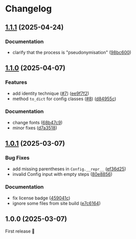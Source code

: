 <!--
SPDX-FileCopyrightText: 2025 Aindo SpA

SPDX-License-Identifier: MIT
-->

# Changelog

## [1.1.1](https://github.com/aindo-com/aindo-anonymize/compare/v1.1.0...v1.1.1) (2025-04-24)


### Documentation

* clarify that the process is "pseudonymisation" ([98bc600](https://github.com/aindo-com/aindo-anonymize/commit/98bc6008b64e15f498aaffb1eaebaafdb3997b6f))

## [1.1.0](https://github.com/aindo-com/aindo-anonymize/compare/v1.0.1...v1.1.0) (2025-04-07)


### Features

* add identity technique ([#7](https://github.com/aindo-com/aindo-anonymize/issues/7)) ([ee9f7f2](https://github.com/aindo-com/aindo-anonymize/commit/ee9f7f2dc1a74436cf92f85dcd6b6ff5cad7925e))
* method `to_dict` for config classes ([#8](https://github.com/aindo-com/aindo-anonymize/issues/8)) ([d84955c](https://github.com/aindo-com/aindo-anonymize/commit/d84955c0e69022d7000ee9317679d44ec1170b56))


### Documentation

* change fonts ([68b47c9](https://github.com/aindo-com/aindo-anonymize/commit/68b47c9eb48ad48f773136a1b868ddd20d782f57))
* minor fixes ([d7a3518](https://github.com/aindo-com/aindo-anonymize/commit/d7a3518760b9913f8f8dac29bd61d6f7d5e390ab))

## [1.0.1](https://github.com/aindo-com/aindo-anonymize/compare/v1.0.0...v1.0.1) (2025-03-07)


### Bug Fixes

* add missing parentheses in `Config.__repr__` ([ef36d25](https://github.com/aindo-com/aindo-anonymize/commit/ef36d25ed534f80e66e0ea4e2fb4b0b219ec35aa))
* invalid Config input with empty steps ([80e8856](https://github.com/aindo-com/aindo-anonymize/commit/80e8856546c0aced4b90a650bc3ee7afda35cb8f))


### Documentation

* fix license badge ([459041c](https://github.com/aindo-com/aindo-anonymize/commit/459041ca026ce435b39fddee1deccdcd89e5e08c))
* ignore some files from site build ([e7c6164](https://github.com/aindo-com/aindo-anonymize/commit/e7c616490a974aa15ed30101089e7deae8c1ad50))

## 1.0.0 (2025-03-07)

First release 🎉
